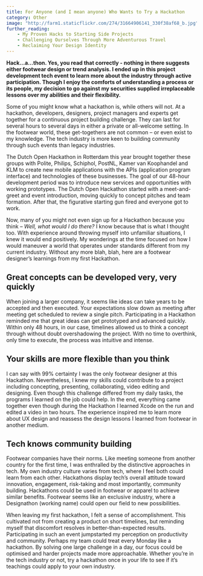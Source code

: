 ```yaml
---
title: For Anyone (and I mean anyone) Who Wants to Try a Hackathon
category: Other
image: "http://farm1.staticflickr.com/274/31664906141_330f38af68_b.jpg"
further_reading:
    - My Proven Hacks to Starting Side Projects
    - Challenging Ourselves Through More Adventurous Travel
    - Reclaiming Your Design Identity
---
```

**Hack…a…thon. Yes, you read that correctly - nothing in there suggests either footwear design or trend analysis. I ended up in this project development tech event to learn more about the industry through active participation. Though I enjoy the comforts of understanding a process or its people, my decision to go against my securities supplied irreplaceable lessons over my abilities and their flexibility.** 

Some of you might know what a hackathon is, while others will not. At a hackathon, developers, designers, project managers and experts get together for a continuous project building challenge. They can last for several hours to several days in either a private or all-welcome setting. In the footwear world, these get-togethers are not common – or even exist to my knowledge. The tech industry is more keen to building community through such events than legacy industries.

The Dutch Open Hackathon in Rotterdam this year brought together these groups with Polite, Philips, Schiphol, PostNL, Kamer van Koophandel and KLM to create new mobile applications with the APIs (application program interface) and technologies of these businesses. The goal of our 48-hour development period was to introduce new services and opportunities with working prototypes. The Dutch Open Hackathon started with a meet-and-greet and event introduction, moving quickly to concept pitches and team formation. After that, the figurative starting gun fired and everyone got to work. 

Now, many of you might not even sign up for a Hackathon because you think – *Well, what would I do there?* I know because that is what I thought too. With experience around throwing myself into unfamiliar situations, I knew it would end positively. My wonderings at the time focused on how I would maneuver a world that operates under standards different from my current industry. Without any more blah, blah, here are a footwear designer’s learnings from my first Hackathon. 

## Great concepts can be developed very, very quickly

When joining a larger company, it seems like ideas can take years to be accepted and then executed. Your expectations slow down as meeting after meeting get scheduled to review a single pitch. Participating in a Hackathon reminded me that great ideas can get prototyped and advanced quickly. Within only 48 hours, in our case, timelines allowed us to think a concept through without doubt overshadowing the project. With no time to overthink, only time to execute, the process was intuitive and intense. 

## Your skills are more flexible than you think

I can say with 99% certainty I was the only footwear designer at this Hackathon. Nevertheless, I knew my skills could contribute to a project including concepting, presenting, collaborating, video editing and designing. Even though this challenge differed from my daily tasks, the programs I learned on the job could help. In the end, everything came together even though during the Hackathon I learned Xcode on the run and edited a video in two hours. The experience inspired me to learn more about UX design and reassess the design lessons I learned from footwear in another medium.

## Tech knows community building

Footwear companies have their norms. Like meeting someone from another country for the first time, I was enthralled by the distinctive approaches in tech. My own industry culture varies from tech, where I feel both could learn from each other. Hackathons display tech’s overall attitude toward innovation, engagement, risk-taking and most importantly, community building. Hackathons could be used in footwear or apparel to achieve similar benefits. Footwear seems like an exclusive industry, where a Designathon (working name) could open our field to new possibilities. 
 
When leaving my first hackathon, I felt a sense of accomplishment. This cultivated not from creating a product on short timelines, but reminding myself that discomfort resolves in better-than-expected results. Participating in such an event jumpstarted my perception on productivity and community. Perhaps my team could treat every Monday like a hackathon. By solving one large challenge in a day, our focus could be optimised and harder projects made more approachable. Whether you’re in the tech industry or not, try a hackathon once in your life to see if it’s teachings could apply to your own industry. 